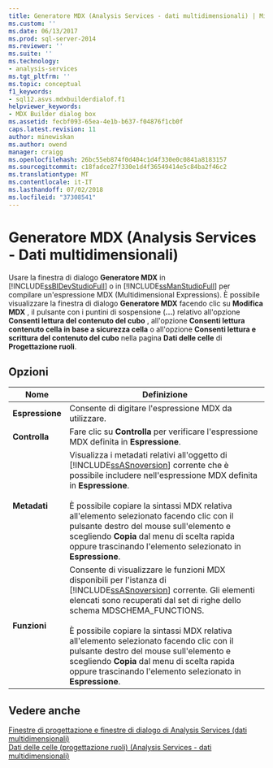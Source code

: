 ```yaml
---
title: Generatore MDX (Analysis Services - dati multidimensionali) | Microsoft Docs
ms.custom: ''
ms.date: 06/13/2017
ms.prod: sql-server-2014
ms.reviewer: ''
ms.suite: ''
ms.technology:
- analysis-services
ms.tgt_pltfrm: ''
ms.topic: conceptual
f1_keywords:
- sql12.asvs.mdxbuilderdialof.f1
helpviewer_keywords:
- MDX Builder dialog box
ms.assetid: fecbf093-65ea-4e1b-b637-f04876f1cb0f
caps.latest.revision: 11
author: minewiskan
ms.author: owend
manager: craigg
ms.openlocfilehash: 26bc55eb874f0d404c1d4f330e0c0841a8183157
ms.sourcegitcommit: c18fadce27f330e1d4f36549414e5c84ba2f46c2
ms.translationtype: MT
ms.contentlocale: it-IT
ms.lasthandoff: 07/02/2018
ms.locfileid: "37308541"
---
```

# <a name="mdx-builder-analysis-services---multidimensional-data"></a>Generatore MDX (Analysis Services - Dati multidimensionali)
  Usare la finestra di dialogo **Generatore MDX** in [!INCLUDE[ssBIDevStudioFull](../includes/ssbidevstudiofull-md.md)] o in [!INCLUDE[ssManStudioFull](../includes/ssmanstudiofull-md.md)] per compilare un'espressione MDX (Multidimensional Expressions). È possibile visualizzare la finestra di dialogo **Generatore MDX** facendo clic su **Modifica MDX** , il pulsante con i puntini di sospensione (**…**) relativo all'opzione **Consenti lettura del contenuto del cubo** , all'opzione **Consenti lettura contenuto cella in base a sicurezza cella** o all'opzione **Consenti lettura e scrittura del contenuto del cubo** nella pagina **Dati delle celle** di **Progettazione ruoli**.  
  
## <a name="options"></a>Opzioni  
  
|Nome|Definizione|  
|----------|----------------|  
|**Espressione**|Consente di digitare l'espressione MDX da utilizzare.|  
|**Controlla**|Fare clic su **Controlla** per verificare l'espressione MDX definita in **Espressione**.|  
|**Metadati**|Visualizza i metadati relativi all'oggetto di [!INCLUDE[ssASnoversion](../includes/ssasnoversion-md.md)] corrente che è possibile includere nell'espressione MDX definita in **Espressione**.<br /><br /> È possibile copiare la sintassi MDX relativa all'elemento selezionato facendo clic con il pulsante destro del mouse sull'elemento e scegliendo **Copia** dal menu di scelta rapida oppure trascinando l'elemento selezionato in **Espressione**.|  
|**Funzioni**|Consente di visualizzare le funzioni MDX disponibili per l'istanza di [!INCLUDE[ssASnoversion](../includes/ssasnoversion-md.md)] corrente. Gli elementi elencati sono recuperati dal set di righe dello schema MDSCHEMA_FUNCTIONS.<br /><br /> È possibile copiare la sintassi MDX relativa all'elemento selezionato facendo clic con il pulsante destro del mouse sull'elemento e scegliendo **Copia** dal menu di scelta rapida oppure trascinando l'elemento selezionato in **Espressione**.|  
  
## <a name="see-also"></a>Vedere anche  
 [Finestre di progettazione e finestre di dialogo di Analysis Services &#40;dati multidimensionali&#41;](analysis-services-designers-and-dialog-boxes-multidimensional-data.md)   
 [Dati delle celle &#40;progettazione ruoli&#41; &#40;Analysis Services - dati multidimensionali&#41;](https://msdn.microsoft.com/library/ms177279(v=sql.120).aspx)  
  
  
